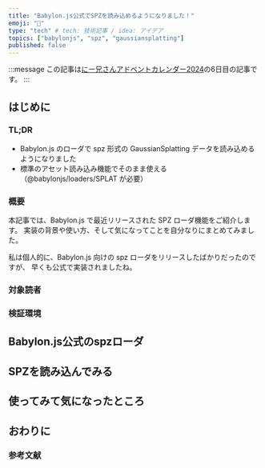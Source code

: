 ```yaml
---
title: "Babylon.js公式でSPZを読み込めるようになりました！"
emoji: "🦝"
type: "tech" # tech: 技術記事 / idea: アイデア
topics: ["babylonjs", "spz", "gaussiansplatting"]
published: false
---
```


:::message
この記事は[にー兄さんアドベントカレンダー2024](https://qiita.com/advent-calendar/2024/ninisan-2024)の6日目の記事です。
:::

## はじめに

### TL;DR

- Babylon.js のローダで spz 形式の GaussianSplatting データを読み込めるようになりました
- 標準のアセット読み込み機能でそのまま使える（@babylonjs/loaders/SPLAT が必要）

### 概要

本記事では、Babylon.js で最近リリースされた SPZ ローダ機能をご紹介します。
実装の背景や使い方、そして気になってことを自分なりにまとめてみました。

私は個人的に、Babylon.js 向けの spz ローダをリリースしたばかりだったのですが、
早くも公式で実装されましたね。

### 対象読者

### 検証環境

## Babylon.js公式のspzローダ

<!-- 当該プルリク -->
<!-- フォーラムでのアナウンス -->

## SPZを読み込んでみる

## 使ってみて気になったところ

## おわりに

### 参考文献
